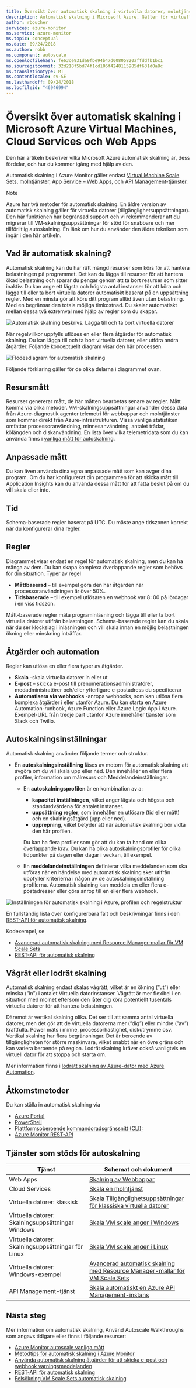 ```yaml
---
title: Översikt över automatisk skalning i virtuella datorer, molntjänster och Web Apps
description: Automatisk skalning i Microsoft Azure. Gäller för virtuella datorer, Virtual machine Scale sets, molntjänster och Web Apps.
author: rboucher
services: azure-monitor
ms.service: azure-monitor
ms.topic: conceptual
ms.date: 09/24/2018
ms.author: robb
ms.component: autoscale
ms.openlocfilehash: fe63ce931da9fbe94b47d00805820affddfb1bc1
ms.sourcegitcommit: 32d218f5bd74f1cd106f4248115985df631d0a8c
ms.translationtype: MT
ms.contentlocale: sv-SE
ms.lasthandoff: 09/24/2018
ms.locfileid: "46946994"
---
```

# <a name="overview-of-autoscale-in-microsoft-azure-virtual-machines-cloud-services-and-web-apps"></a>Översikt över automatisk skalning i Microsoft Azure Virtual Machines, Cloud Services och Web Apps
Den här artikeln beskriver vilka Microsoft Azure automatisk skalning är, dess fördelar, och hur du kommer igång med hjälp av den.  

Automatisk skalning i Azure Monitor gäller endast [Virtual Machine Scale Sets](https://azure.microsoft.com/services/virtual-machine-scale-sets/), [molntjänster](https://azure.microsoft.com/services/cloud-services/), [App Service – Web Apps](https://azure.microsoft.com/services/app-service/web/), och [API Management-tjänster](https://docs.microsoft.com/azure/api-management/api-management-key-concepts).

> [!NOTE]
> Azure har två metoder för automatisk skalning. En äldre version av automatisk skalning gäller för virtuella datorer (tillgänglighetsuppsättningar). Den här funktionen har begränsad support och vi rekommenderar att du migrerar till VM-skalningsuppsättningar för stöd för snabbare och mer tillförlitlig autoskalning. En länk om hur du använder den äldre tekniken som ingår i den här artikeln.  
>
>

## <a name="what-is-autoscale"></a>Vad är automatisk skalning?
Automatisk skalning kan du har rätt mängd resurser som körs för att hantera belastningen på programmet. Det kan du lägga till resurser för att hantera ökad belastning och sparar du pengar genom att ta bort resurser som sitter inaktiv. Du kan ange ett lägsta och högsta antal instanser för att köra och lägga till eller ta bort virtuella datorer automatiskt baserat på en uppsättning regler. Med en minsta gör att körs ditt program alltid även utan belastning. Med en begränsar den totala möjliga timkostnad. Du skalar automatiskt mellan dessa två extremval med hjälp av regler som du skapar.

 ![Automatisk skalning beskrivs. Lägga till och ta bort virtuella datorer](./media/monitoring-overview-autoscale/AutoscaleConcept.png)

När regelvillkor uppfylls utlöses en eller flera åtgärder för automatisk skalning. Du kan lägga till och ta bort virtuella datorer, eller utföra andra åtgärder. Följande konceptuellt diagram visar den här processen.  

 ![Flödesdiagram för automatisk skalning](./media/monitoring-overview-autoscale/Autoscale_Overview_v4.png)

Följande förklaring gäller för de olika delarna i diagrammet ovan.   

## <a name="resource-metrics"></a>Resursmått
Resurser genererar mått, de här måtten bearbetas senare av regler. Mått komma via olika metoder.
VM-skalningsuppsättningar använder dessa data från Azure-diagnostik agenter telemetri för webbappar och molntjänster som kommer direkt från Azure-infrastrukturen. Vissa vanliga statistiken omfattar processoranvändning, minnesanvändning, antalet trådar, kölängden och diskanvändning. En lista över vilka telemetridata som du kan använda finns i [vanliga mått för autoskalning](insights-autoscale-common-metrics.md).

## <a name="custom-metrics"></a>Anpassade mått
Du kan även använda dina egna anpassade mått som kan avger dina program. Om du har konfigurerat din programmen för att skicka mått till Application Insights kan du använda dessa mått för att fatta beslut på om du vill skala eller inte.

## <a name="time"></a>Tid
Schema-baserade regler baserat på UTC. Du måste ange tidszonen korrekt när du konfigurerar dina regler.  

## <a name="rules"></a>Regler
Diagrammet visar endast en regel för automatisk skalning, men du kan ha många av dem. Du kan skapa komplexa överlappande regler som behövs för din situation.  Typer av regel  

* **Måttbaserad** – till exempel göra den här åtgärden när processoranvändningen är över 50%.
* **Tidsbaserade** – till exempel utlösaren en webhook var 8: 00 på lördagar i en viss tidszon.

Mått-baserade regler mäta programinläsning och lägga till eller ta bort virtuella datorer utifrån belastningen. Schema-baserade regler kan du skala när du ser klockslag i inläsningen och vill skala innan en möjlig belastningen ökning eller minskning inträffar.  

## <a name="actions-and-automation"></a>Åtgärder och automation
Regler kan utlösa en eller flera typer av åtgärder.

* **Skala** -skala virtuella datorer in eller ut
* **E-post** – skicka e-post till prenumerationsadministratörer, medadministratörer och/eller ytterligare e-postadress du specificerar
* **Automatisera via webhooks** -anropa webhooks, som kan utlösa flera komplexa åtgärder i eller utanför Azure. Du kan starta en Azure Automation-runbook, Azure Function eller Azure Logic App i Azure. Exempel-URL från tredje part utanför Azure innehåller tjänster som Slack och Twilio.

## <a name="autoscale-settings"></a>Autoskalningsinställningar
Automatisk skalning använder följande termer och struktur.

- En **autoskalningsinställning** läses av motorn för automatisk skalning att avgöra om du vill skala upp eller ned. Den innehåller en eller flera profiler, information om målresurs och Meddelandeinställningar.

    - En **autoskalningsprofilen** är en kombination av a:

        - **kapacitet inställningen**, vilket anger lägsta och högsta och standardvärdena för antalet instanser.
        - **uppsättning regler**, som innehåller en utlösare (tid eller mått) och en skalningsåtgärd (upp eller ned).
        - **upprepning**, vilket betyder att när automatisk skalning bör vidta den här profilen.

        Du kan ha flera profiler som gör att du kan ta hand om olika överlappande krav. Du kan ha olika autoskalningsprofiler för olika tidpunkter på dagen eller dagar i veckan, till exempel.

    - En **meddelandeinställningen** definierar vilka meddelanden som ska utföras när en händelse med automatisk skalning sker utifrån uppfyller kriterierna i någon av de autoskalningsinställning profilerna. Automatisk skalning kan meddela en eller flera e-postadresser eller göra anrop till en eller flera webhook.


![Inställningen för automatisk skalning i Azure, profilen och regelstruktur](./media/monitoring-overview-autoscale/AzureResourceManagerRuleStructure3.png)

En fullständig lista över konfigurerbara fält och beskrivningar finns i den [REST-API för automatisk skalning](https://msdn.microsoft.com/library/dn931928.aspx).

Kodexempel, se

* [Avancerad automatisk skalning med Resource Manager-mallar för VM Scale Sets](insights-advanced-autoscale-virtual-machine-scale-sets.md)  
* [REST-API för automatisk skalning](https://msdn.microsoft.com/library/dn931953.aspx)

## <a name="horizontal-vs-vertical-scaling"></a>Vågrät eller lodrät skalning
Automatisk skalning endast skalas vågrätt, vilket är en ökning (”ut”) eller minska (”in”) i antalet Virtuella datorinstanser.  Vågrätt är mer flexibel i en situation med molnet eftersom den låter dig köra potentiellt tusentals virtuella datorer för att hantera belastningen.

Däremot är vertikal skalning olika. Det ser till att samma antal virtuella datorer, men det gör att de virtuella datorerna mer (”dig”) eller mindre (”av”) kraftfulla. Power mäts i minne, processorhastighet, diskutrymme osv.  Vertikal skalning har flera begränsningar. Det är beroende av tillgängligheten för större maskinvara, vilket snabbt når en övre gräns och kan variera beroende på region. Lodrät skalning kräver också vanligtvis en virtuell dator för att stoppa och starta om.

Mer information finns i [lodrätt skalning av Azure-dator med Azure Automation](../virtual-machines/linux/vertical-scaling-automation.md?toc=%2fazure%2fvirtual-machines%2flinux%2ftoc.json).

## <a name="methods-of-access"></a>Åtkomstmetoder
Du kan ställa in automatisk skalning via

* [Azure Portal](insights-how-to-scale.md)
* [PowerShell](insights-powershell-samples.md#create-and-manage-autoscale-settings)
* [Plattformsoberoende kommandoradsgränssnitt (CLI):](insights-cli-samples.md#autoscale)
* [Azure Monitor REST-API](https://msdn.microsoft.com/library/azure/dn931953.aspx)

## <a name="supported-services-for-autoscale"></a>Tjänster som stöds för autoskalning
| Tjänst | Schemat och dokument |
| --- | --- |
| Web Apps |[Skalning av Webbappar](insights-how-to-scale.md) |
| Cloud Services |[Skala en molntjänst](../cloud-services/cloud-services-how-to-scale-portal.md) |
| Virtuella datorer: klassisk |[Skala Tillgänglighetsuppsättningar för klassiska virtuella datorer](https://blogs.msdn.microsoft.com/kaevans/2015/02/20/autoscaling-azurevirtual-machines/) |
| Virtuella datorer: Skalningsuppsättningar Windows |[Skala VM scale anger i Windows](../virtual-machine-scale-sets/virtual-machine-scale-sets-windows-autoscale.md) |
| Virtuella datorer: Skalningsuppsättningar för Linux |[Skala VM scale anger i Linux](../virtual-machine-scale-sets/virtual-machine-scale-sets-linux-autoscale.md) |
| Virtuella datorer: Windows-exempel |[Avancerad automatisk skalning med Resource Manager-mallar för VM Scale Sets](insights-advanced-autoscale-virtual-machine-scale-sets.md) |
| API Management-tjänst|[Skala automatiskt en Azure API Management-instans](https://docs.microsoft.com/azure/api-management/api-management-howto-autoscale)

## <a name="next-steps"></a>Nästa steg
Mer information om automatisk skalning, Använd Autoscale Walkthroughs som angavs tidigare eller finns i följande resurser:

* [Azure Monitor autoscale vanliga mått](insights-autoscale-common-metrics.md)
* [Metodtips för automatisk skalning i Azure Monitor](insights-autoscale-best-practices.md)
* [Använda automatisk skalning åtgärder för att skicka e-post och webhook varningsmeddelanden](insights-autoscale-to-webhook-email.md)
* [REST-API för automatisk skalning](https://msdn.microsoft.com/library/dn931953.aspx)
* [Felsökning VM Scale Sets automatisk skalning](../virtual-machine-scale-sets/virtual-machine-scale-sets-troubleshoot.md)
